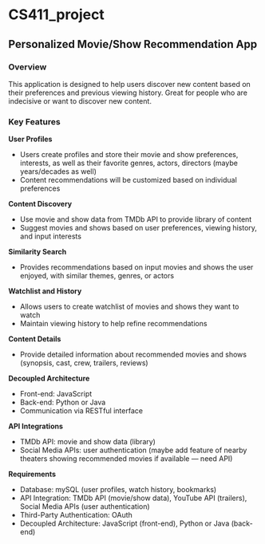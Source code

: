 # CS411_project
## Personalized Movie/Show Recommendation App

### Overview
This application is designed to help users discover new content based on their preferences and previous viewing history. Great for people who are indecisive or want to discover new content.

### Key Features
**User Profiles**
* Users create profiles and store their movie and show preferences, interests, as well as their favorite genres, actors, directors (maybe years/decades as well)
* Content recommendations will be customized based on individual preferences

**Content Discovery**
* Use movie and show data from TMDb API to provide library of content
* Suggest movies and shows based on user preferences, viewing history, and input interests

**Similarity Search**
* Provides recommendations based on input movies and shows the user enjoyed, with similar themes, genres, or actors

**Watchlist and History**
* Allows users to create watchlist of movies and shows they want to watch
* Maintain viewing history to help refine recommendations

**Content Details**
* Provide detailed information about recommended movies and shows (synopsis, cast, crew, trailers, reviews)

**Decoupled Architecture**
* Front-end: JavaScript
* Back-end: Python or Java
* Communication via RESTful interface

**API Integrations**
* TMDb API: movie and show data (library)
* Social Media APIs: user authentication
(maybe add feature of nearby theaters showing recommended movies if available — need API)

**Requirements**
* Database: mySQL (user profiles, watch history, bookmarks)
* API Integration: TMDb API (movie/show data), YouTube API (trailers), Social Media APIs (user authentication)
* Third-Party Authentication: OAuth
* Decoupled Architecture: JavaScript (front-end), Python or Java (back-end)

